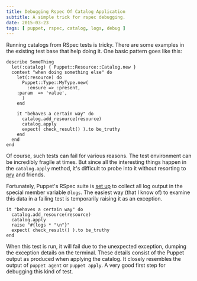 ```yaml
---
title: Debugging Rspec Of Catalog Application
subtitle: A simple trick for rspec debugging.
date: 2015-03-23
tags: [ puppet, rspec, catalog, logs, debug ]
---
```


Running catalogs from RSpec tests is tricky. There are some examples
in the existing test base that help doing it. One basic pattern goes like this:

```
describe SomeThing
  let(:catalog) { Puppet::Resource::Catalog.new }
  context "when doing something else" do
    let(:resource) do
      Puppet::Type::MyType.new(
        :ensure => :present,
	:param  => 'value',
      )
    end

    it "behaves a certain way" do
      catalog.add_resource(resource)
      catalog.apply
      expect( check_result() ).to be_truthy
    end
  end
end
```

Of course, such tests can fail for various reasons. The test environment
can be incredibly fragile at times. But since all the interesting things
happen in the `catalog.apply` method, it's difficult to probe into it
without resorting to [pry](https://github.com/nixme/pry-debugger) and friends.

Fortunately, Puppet's RSpec suite is [set up](https://github.com/puppetlabs/puppet/blob/76afe2e8c7d7942c805e99f83f115a27d78684a8/spec/spec_helper.rb#L132)
to collect all log output in the special member variable `@logs`.
The easiest way (that I know of) to examine this data in a failing test
is temporarily raising it as an exception.

```
it "behaves a certain way" do
  catalog.add_resource(resource)
  catalog.apply
  raise "#{logs * "\n"}"
  expect( check_result() ).to be_truthy
end
```

When this test is run, it will fail due to the unexpected exception,
dumping the exception details on the terminal. These details consist
of the Puppet output as produced when applying the catalog. It closely
resembles the output of `puppet agent` or `puppet apply`. A very good
first step for debugging this kind of test.
